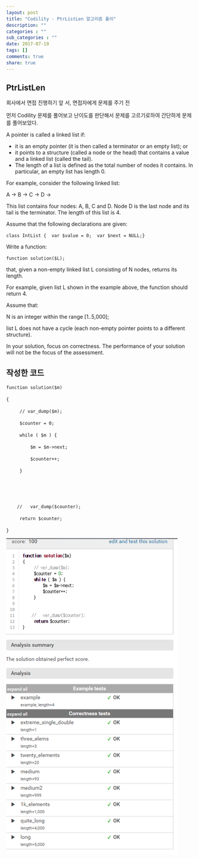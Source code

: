 ```yaml
---
layout: post
title: "Codility - PtrListLen 알고리즘 풀이"
description: ""
categories : ""
sub_categories : ""
date: 2017-07-19
tags: []
comments: true
share: true
---
```

  

## PtrListLen

회사에서 면접 진행하기 앞 서, 면접자에게 문제를 주기 전

먼저 Codility 문제를 풀어보고 난이도를 판단해서 문제를 고르기로하여 간단하게 문제를 풀어보았다.


A pointer is called a linked list if:

  

  * it is an empty pointer (it is then called a terminator or an empty list); or
  * it points to a structure (called a node or the head) that contains a value and a linked list (called the tail).
  * The length of a list is defined as the total number of nodes it contains. In particular, an empty list has length 0.

  

For example, consider the following linked list:

  

A -> B -> C -> D ->

This list contains four nodes: A, B, C and D. Node D is the last node and its
tail is the terminator. The length of this list is 4.

  

Assume that the following declarations are given:

  

    class IntList {  var $value = 0;  var $next = NULL;}

  

Write a function:

  

    function solution($L);

  

that, given a non-empty linked list L consisting of N nodes, returns its
length.

  

For example, given list L shown in the example above, the function should
return 4.

  

Assume that:

  

N is an integer within the range [1..5,000];

list L does not have a cycle (each non-empty pointer points to a different
structure).

In your solution, focus on correctness. The performance of your solution will
not be the focus of the assessment.

  

## 작성한 코드


    function solution($m)
    
    {
    
         // var_dump($m);
    
         $counter = 0;
    
         while ( $m ) {
    
             $m = $m->next;
    
             $counter++;
    
         }
    
         
    
         
    
        //   var_dump($counter);
    
         return $counter;
    
    }


![](/assets/images/posts/785/2105CE33596F1E25249094.PNG)

  

  

